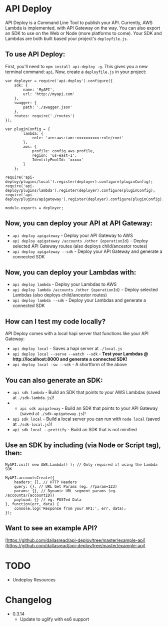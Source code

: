 # API Deploy

API Deploy is a Command Line Tool to publish your API. Currently, AWS Lambda is implemented, with API Gateway on the way. You can also export an SDK to use on the Web or Node (more platforms to come). Your SDK and Lambdas are both built based your project's `deployfile.js`.

## To use API Deploy:

First, you'll need to `npm install api-deploy -g`. This gives you a new terminal command: `api`. Now, create a `deployfile.js` in your project:

```
var deployer = require('api-deploy').configure({
    sdk: {
        name: 'MyAPI',
        url: 'http://myapi.com'
    },
    swagger: {
        path: './swagger.json'
    },
    routes: require('./routes')
});

var pluginConfig = {
        lambda: {
            role: 'arn:aws:iam::xxxxxxxxxx:role/root'
        },
        aws: {
            profile: config.aws.profile,
            region: 'us-east-1',
            IdentityPoolId: 'xxxxx'
        }
    };

require('api-deploy/plugins/local').register(deployer).configure(pluginConfig);
require('api-deploy/plugins/lambda').register(deployer).configure(pluginConfig);
require('api-deploy/plugins/apigateway').register(deployer).configure(pluginConfig);

module.exports = deployer;
```

## Now, you can deploy your API at API Gateway:

- `api deploy apigateway` - Deploy your API Gateway to AWS
- `api deploy apigateway /accounts /other {operationId}` - Deploy selected API Gateway routes (also deploys child/ancestor routes)
- `api deploy apigateway --sdk` - Deploy your API Gateway and generate a connected SDK

## Now, you can deploy your Lambdas with:

- `api deploy lambda` - Deploy your Lambdas to AWS
- `api deploy lambda /accounts /other {operationId}` - Deploy selected Lambdas (also deploys child/ancestor routes)
- `api deploy lambda --sdk` - Deploy your Lambdas and generate a connected SDK

## How can I test my code locally?

API Deploy comes with a local hapi server that functions like your API Gateway:

- `api deploy local` - Saves a hapi server at `./local.js`
- `api deploy local --serve --watch --sdk` - **Test your Lambdas @ http://localhost:8000 and generate a connected SDK!**
- `api deploy local -sw --sdk` - A shortform of the above

## You can also generate an SDK:

- `api sdk lambda` - Build an SDK that points to your AWS Lambdas (saved at `./sdk-lambda.js`)!
- - `api sdk apigateway` - Build an SDK that points to your API Gateway (saved at `./sdk-apigateway.js`)!
- `api sdk local` - Build a local server you can run with `node local` (saved at `./sdk-local.js`)!
- `api sdk local --prettify` - Build an SDK that is not minified

## Use an SDK by including (via Node or Script tag), then:

```
MyAPI.init( new AWS.Lambda() ); // Only required if using the Lambda SDK

MyAPI.accountsCreate({
    headers: {}, // HTTP Headers
    query: {}, // URL Get Params (eg. /?param=123)
    params: {}, // Dynamic URL segment params (eg. /accounts/{accountID})
    payload: {} // eg. POSTed Data
}, function(err, data) {
    console.log('Response from your API:', err, data);
});
```

## Want to see an example API?

[https://github.com/dallasread/api-deploy/tree/master/example-api](https://github.com/dallasread/api-deploy/tree/master/example-api)

# TODO
- Undeploy Resources

# Changelog
- 0.3.14
  - Update to uglify with es6 support
